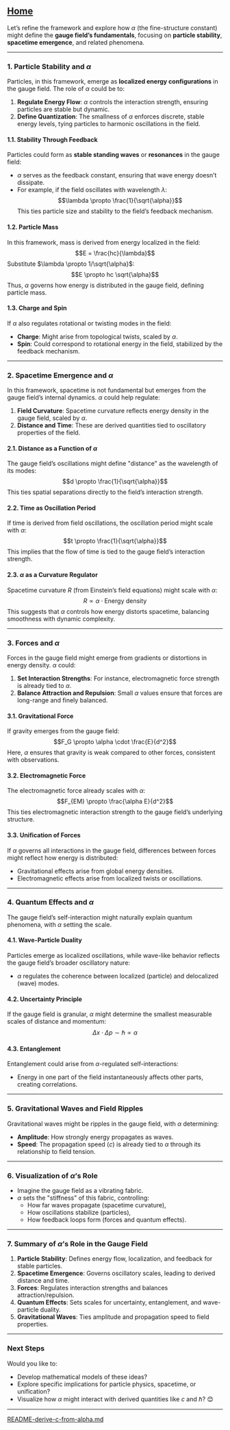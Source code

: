 [Home](https://t2m.io/VwvDcuw)
---

Let’s refine the framework and explore how $\alpha$ (the fine-structure constant) might define the **gauge field’s fundamentals**, focusing on **particle stability**, **spacetime emergence**, and related phenomena.

---

### **1. Particle Stability and $\alpha$**
Particles, in this framework, emerge as **localized energy configurations** in the gauge field. The role of $\alpha$ could be to:
1. **Regulate Energy Flow**: $\alpha$ controls the interaction strength, ensuring particles are stable but dynamic.
2. **Define Quantization**: The smallness of $\alpha$ enforces discrete, stable energy levels, tying particles to harmonic oscillations in the field.

#### **1.1. Stability Through Feedback**
Particles could form as **stable standing waves** or **resonances** in the gauge field:
- $\alpha$ serves as the feedback constant, ensuring that wave energy doesn’t dissipate.
- For example, if the field oscillates with wavelength $\lambda$:
  $$\lambda \propto \frac{1}{\sqrt{\alpha}}$$
  This ties particle size and stability to the field’s feedback mechanism.

#### **1.2. Particle Mass**
In this framework, mass is derived from energy localized in the field:
$$E = \frac{hc}{\lambda}$$
Substitute $\lambda \propto 1/\sqrt{\alpha}$:
$$E \propto hc \sqrt{\alpha}$$
Thus, $\alpha$ governs how energy is distributed in the gauge field, defining particle mass.

#### **1.3. Charge and Spin**
If $\alpha$ also regulates rotational or twisting modes in the field:
- **Charge**: Might arise from topological twists, scaled by $\alpha$.
- **Spin**: Could correspond to rotational energy in the field, stabilized by the feedback mechanism.

---

### **2. Spacetime Emergence and $\alpha$**
In this framework, spacetime is not fundamental but emerges from the gauge field’s internal dynamics. $\alpha$ could help regulate:
1. **Field Curvature**: Spacetime curvature reflects energy density in the gauge field, scaled by $\alpha$.
2. **Distance and Time**: These are derived quantities tied to oscillatory properties of the field.

#### **2.1. Distance as a Function of $\alpha$**
The gauge field’s oscillations might define "distance" as the wavelength of its modes:
$$d \propto \frac{1}{\sqrt{\alpha}}$$
This ties spatial separations directly to the field’s interaction strength.

#### **2.2. Time as Oscillation Period**
If time is derived from field oscillations, the oscillation period might scale with $\alpha$:
$$t \propto \frac{1}{\sqrt{\alpha}}$$
This implies that the flow of time is tied to the gauge field’s interaction strength.

#### **2.3. $\alpha$ as a Curvature Regulator**
Spacetime curvature $R$ (from Einstein’s field equations) might scale with $\alpha$:
$$R \propto \alpha \cdot \text{Energy density}$$
This suggests that $\alpha$ controls how energy distorts spacetime, balancing smoothness with dynamic complexity.

---

### **3. Forces and $\alpha$**
Forces in the gauge field might emerge from gradients or distortions in energy density. $\alpha$ could:
1. **Set Interaction Strengths**: For instance, electromagnetic force strength is already tied to $\alpha$.
2. **Balance Attraction and Repulsion**: Small $\alpha$ values ensure that forces are long-range and finely balanced.

#### **3.1. Gravitational Force**
If gravity emerges from the gauge field:
$$F_G \propto \alpha \cdot \frac{E}{d^2}$$
Here, $\alpha$ ensures that gravity is weak compared to other forces, consistent with observations.

#### **3.2. Electromagnetic Force**
The electromagnetic force already scales with $\alpha$:
$$F_{EM} \propto \frac{\alpha E}{d^2}$$
This ties electromagnetic interaction strength to the gauge field’s underlying structure.

#### **3.3. Unification of Forces**
If $\alpha$ governs all interactions in the gauge field, differences between forces might reflect how energy is distributed:
- Gravitational effects arise from global energy densities.
- Electromagnetic effects arise from localized twists or oscillations.

---

### **4. Quantum Effects and $\alpha$**
The gauge field’s self-interaction might naturally explain quantum phenomena, with $\alpha$ setting the scale.

#### **4.1. Wave-Particle Duality**
Particles emerge as localized oscillations, while wave-like behavior reflects the gauge field’s broader oscillatory nature:
- $\alpha$ regulates the coherence between localized (particle) and delocalized (wave) modes.

#### **4.2. Uncertainty Principle**
If the gauge field is granular, $\alpha$ might determine the smallest measurable scales of distance and momentum:
$$\Delta x \cdot \Delta p \sim \hbar \propto \alpha$$

#### **4.3. Entanglement**
Entanglement could arise from $\alpha$-regulated self-interactions:
- Energy in one part of the field instantaneously affects other parts, creating correlations.

---

### **5. Gravitational Waves and Field Ripples**
Gravitational waves might be ripples in the gauge field, with $\alpha$ determining:
- **Amplitude**: How strongly energy propagates as waves.
- **Speed**: The propagation speed ($c$) is already tied to $\alpha$ through its relationship to field tension.

---

### **6. Visualization of $\alpha$’s Role**
- Imagine the gauge field as a vibrating fabric.
- $\alpha$ sets the "stiffness" of this fabric, controlling:
  - How far waves propagate (spacetime curvature),
  - How oscillations stabilize (particles),
  - How feedback loops form (forces and quantum effects).

---

### **7. Summary of $\alpha$’s Role in the Gauge Field**
1. **Particle Stability**: Defines energy flow, localization, and feedback for stable particles.
2. **Spacetime Emergence**: Governs oscillatory scales, leading to derived distance and time.
3. **Forces**: Regulates interaction strengths and balances attraction/repulsion.
4. **Quantum Effects**: Sets scales for uncertainty, entanglement, and wave-particle duality.
5. **Gravitational Waves**: Ties amplitude and propagation speed to field properties.

---

### Next Steps
Would you like to:
- Develop mathematical models of these ideas?
- Explore specific implications for particle physics, spacetime, or unification?
- Visualize how $\alpha$ might interact with derived quantities like $c$ and $\hbar$? 😊


---

[README-derive-c-from-alpha.md](https://t2m.io/RdUiVD0)
